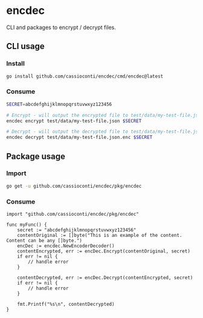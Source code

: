 # encdec

CLI and packages to encrypt / decrypt files.

## CLI usage

### Install

```sh
go install github.com/cassioconti/encdec/cmd/encdec@latest
```

### Consume

```sh
SECRET=abcdefghijklmnopqrstuvwxyz123456

# Encrypt - will output the encrypted file to test/data/my-test-file.json.enc
encdec encrypt test/data/my-test-file.json $SECRET

# Decrypt - will output the decrypted file to test/data/my-test-file.json
encdec decrypt test/data/my-test-file.json.enc $SECRET
```

## Package usage

### Import

```sh
go get -u github.com/cassioconti/encdec/pkg/encdec
```

### Consume

```golang
import "github.com/cassioconti/encdec/pkg/encdec"

func myFunc() {
    secret := "abcdefghijklmnopqrstuvwxyz123456"
	contentOriginal := []byte("This is an example of the content. Content can be any []byte.")
	encDec := encdec.NewEncoderDecoder()
	contentEncrypted, err := encDec.Encrypt(contentOriginal, secret)
	if err != nil {
		// handle error
	}

	contentDecrypted, err := encDec.Decrypt(contentEncrypted, secret)
	if err != nil {
		// handle error
	}

	fmt.Printf("%s\n", contentDecrypted)
}
```

